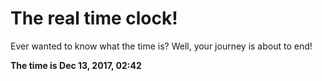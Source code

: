 # The real time clock!

Ever wanted to know what the time is? Well, your journey is about to end!

**The time is Dec 13, 2017, 02:42**